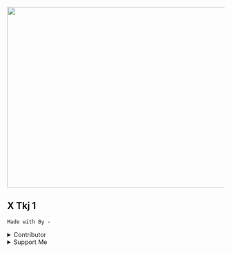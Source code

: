 <p align="center">
<img src="https://i.postimg.cc/PfZgJtKQ/24b299166bade74f279fec65acb9b78f-1.jpg" width="890" height="420"/>
</p>

## X Tkj 1
```Sebuah Reposit Website Xtkj 
Made with By -
```


<details>
<summary>
 Contributor
</summary>

<table>
  <tr>
    <td align="center"><a href="https://rr018.vercel.app"><img src="https://i.postimg.cc/dD4pjVSH/rizki.jpg" width="125px;" alt=""/><br /><sub><b>RR018</b></sub></a><br /><a href="#content-rizkiramadhan4617" title="Content"></a></td>
    <td align="center"><a href="https://rr018.vercel.app"><img src="https://i.postimg.cc/dD4pjVSH/rizki.jpg" width="125px;" alt=""/><br /><sub><b>RR018</b></sub></a><br /><a href="#content-rizkiramadhan4617" title="Content"></a></td>
</table>
</tr>
</details>

<details>
<summary>
 Support Me
</summary>

<table>
  <tr>
    -[Saweria](https://saweria.co/RR018)
    -[Pulsa](https://Wa.me/6285788555058)
</table>
</tr>
</details>
